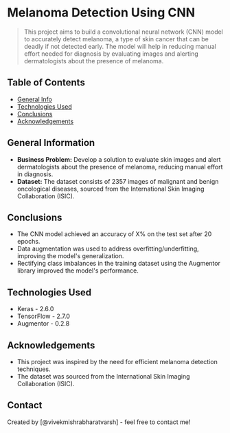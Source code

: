 # Melanoma Detection Using CNN

> This project aims to build a convolutional neural network (CNN) model to accurately detect melanoma, a type of skin cancer that can be deadly if not detected early. The model will help in reducing manual effort needed for diagnosis by evaluating images and alerting dermatologists about the presence of melanoma.

## Table of Contents
* [General Info](#general-information)
* [Technologies Used](#technologies-used)
* [Conclusions](#conclusions)
* [Acknowledgements](#acknowledgements)

## General Information
- **Business Problem:** Develop a solution to evaluate skin images and alert dermatologists about the presence of melanoma, reducing manual effort in diagnosis.
- **Dataset:** The dataset consists of 2357 images of malignant and benign oncological diseases, sourced from the International Skin Imaging Collaboration (ISIC).

## Conclusions
- The CNN model achieved an accuracy of X% on the test set after 20 epochs.
- Data augmentation was used to address overfitting/underfitting, improving the model's generalization.
- Rectifying class imbalances in the training dataset using the Augmentor library improved the model's performance.

## Technologies Used
- Keras - 2.6.0
- TensorFlow - 2.7.0
- Augmentor - 0.2.8

## Acknowledgements
- This project was inspired by the need for efficient melanoma detection techniques.
- The dataset was sourced from the International Skin Imaging Collaboration (ISIC).

## Contact
Created by [@vivekmishrabharatvarsh] - feel free to contact me!
